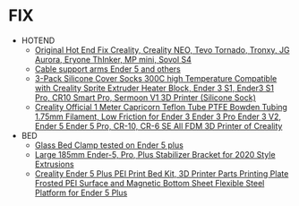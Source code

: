 # FIX

* HOTEND
    * [Original Hot End Fix Creality, Creality NEO, Tevo Tornado, Tronxy, JG Aurora, Eryone ThInker, MP mini, Sovol S4](https://www.thingiverse.com/thing:3203831)
    * [Cable support arms Ender 5 and others](https://www.thingiverse.com/thing:3836394)
    * [3-Pack Silicone Cover Socks 300C high Temperature Compatible with Creality Sprite Extruder Heater Block, Ender 3 S1, Ender3 S1 Pro, CR10 Smart Pro, Sermoon V1 3D Printer (Silicone Sock)](https://www.amazon.com/Silicone-Temperature-Compatible-Creality-Extruder/dp/B09YHLCY4Q/ref=sxin_15_pa_sp_search_thematic_sspa?content-id=amzn1.sym.4e7a2229-074e-44de-95c4-9fd858f46295%3Aamzn1.sym.4e7a2229-074e-44de-95c4-9fd858f46295&crid=21EFQ1RQHSBL5&cv_ct_cx=silicone+cap+ender+5&keywords=silicone+cap+ender+5&pd_rd_i=B09YHLCY4Q&pd_rd_r=717b18e5-4220-4041-b8f1-a923c4288fe0&pd_rd_w=evMmZ&pd_rd_wg=MkduS&pf_rd_p=4e7a2229-074e-44de-95c4-9fd858f46295&pf_rd_r=3R85KNE34BC9ESNR3C9E&qid=1670619131&sprefix=silicon+cap+ender5%2Caps%2C168&sr=1-3-a73d1c8c-2fd2-4f19-aa41-2df022bcb241-spons&psc=1&spLa=ZW5jcnlwdGVkUXVhbGlmaWVyPUEySjhGVTZFQzdLS0pMJmVuY3J5cHRlZElkPUEwNjAyODc2M1E1VDg2WTZNUkVJUSZlbmNyeXB0ZWRBZElkPUEwNzAyMjY4M0pUUlFZTTVDUkc5WSZ3aWRnZXROYW1lPXNwX3NlYXJjaF90aGVtYXRpYyZhY3Rpb249Y2xpY2tSZWRpcmVjdCZkb05vdExvZ0NsaWNrPXRydWU=)
    * [Creality Official 1 Meter Capricorn Teflon Tube PTFE Bowden Tubing 1.75mm Filament, Low Friction for Ender 3 Ender 3 Pro Ender 3 V2, Ender 5 Ender 5 Pro, CR-10, CR-6 SE All FDM 3D Printer of Creality](https://www.amazon.com/Creality-Official-Capricorn-Filament-3D/dp/B09N7B8NKF/ref=sxin_15_pa_sp_search_thematic_sspa?content-id=amzn1.sym.4e7a2229-074e-44de-95c4-9fd858f46295%3Aamzn1.sym.4e7a2229-074e-44de-95c4-9fd858f46295&crid=21EFQ1RQHSBL5&cv_ct_cx=silicone+cap+ender+5&keywords=silicone+cap+ender+5&pd_rd_i=B09N7B8NKF&pd_rd_r=717b18e5-4220-4041-b8f1-a923c4288fe0&pd_rd_w=evMmZ&pd_rd_wg=MkduS&pf_rd_p=4e7a2229-074e-44de-95c4-9fd858f46295&pf_rd_r=3R85KNE34BC9ESNR3C9E&qid=1670619131&sprefix=silicon+cap+ender5%2Caps%2C168&sr=1-2-a73d1c8c-2fd2-4f19-aa41-2df022bcb241-spons&psc=1&spLa=ZW5jcnlwdGVkUXVhbGlmaWVyPUEySjhGVTZFQzdLS0pMJmVuY3J5cHRlZElkPUEwNjAyODc2M1E1VDg2WTZNUkVJUSZlbmNyeXB0ZWRBZElkPUEwMTU4NDUzMVpRNFE1N1ZTMDZRWSZ3aWRnZXROYW1lPXNwX3NlYXJjaF90aGVtYXRpYyZhY3Rpb249Y2xpY2tSZWRpcmVjdCZkb05vdExvZ0NsaWNrPXRydWU=)
* BED
    * [Glass Bed Clamp tested on Ender 5 plus](https://www.thingiverse.com/thing:4807956)
    * [Large 185mm Ender-5, Pro, Plus Stabilizer Bracket for 2020 Style Extrusions](https://www.thingiverse.com/thing:3644062)
    * [Creality Ender 5 Plus PEI Print Bed Kit, 3D Printer Parts Printing Plate Frosted PEI Surface and Magnetic Bottom Sheet Flexible Steel Platform for Ender 5 Plus](https://www.amazon.com/Creality-Printing-Magnetic-Flexible-Platform/dp/B09QCL4KFN/ref=sr_1_3?keywords=ender%2B5%2Bplus%2Bpei%2Bmagnetic%2Bbuild%2Bplate&qid=1670618916&sprefix=ender5%2Bplus%2B%2Caps%2C148&sr=8-3&th=1)